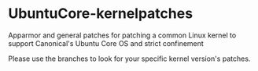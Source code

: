 # UbuntuCore-kernelpatches
Apparmor and general patches for patching a common Linux kernel to support Canonical's Ubuntu Core OS and strict confinement

Please use the branches to look for your specific kernel version's patches.
